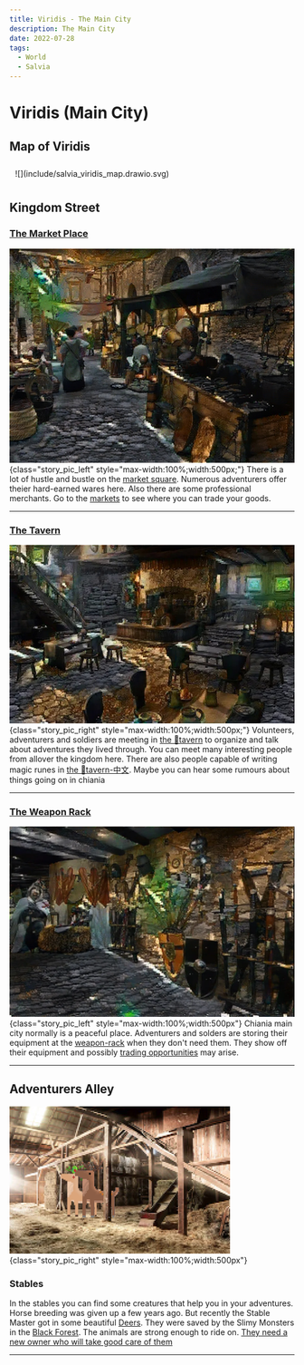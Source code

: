 ```yaml
---
title: Viridis - The Main City
description: The Main City
date: 2022-07-28
tags:
  - World
  - Salvia
---
```


# Viridis (Main City)

## Map of Viridis

<div class="map_background" style="background-image: url(../include/map-background-overgrown-temple.png); background-repeat: no-repeat; background-size: cover;padding:10px;" markdown="1">
![](include/salvia_viridis_map.drawio.svg)
</div>

## Kingdom Street

### [The Market Place](https://discord.com/channels/994949585657143296/997830621831368734)

![](../../include/places/lores/market.jpg){class="story_pic_left" style="max-width:100%;width:500px;"}
There is a lot of hustle and bustle on the [market square](https://discord.com/channels/994949585657143296/997830621831368734). Numerous adventurers offer theier hard-earned wares here. Also there are some professional merchants. Go to the [markets](../../items/20_markets.md) to see where you can trade your goods.

<hr style="clear:both;"/>

### [The Tavern](https://discord.com/channels/994949585657143296/995483089881026631)

![](../../include/places/lores/medieval-tavern.png){class="story_pic_right" style="max-width:100%;width:500px;"}
Volunteers, adventurers and soldiers are meeting in [the 🍺tavern](https://discord.com/channels/994949585657143296/995483089881026631) to organize and talk about adventures they lived through. You can meet many interesting people from allover the kingdom here. There are also people capable of writing magic runes in [the 🍺tavern-中文](https://discord.com/channels/994949585657143296/997649414787182662). Maybe you can hear some rumours about things going on in chiania 

<hr style="clear:both;"/>

### [The Weapon Rack](https://discord.com/channels/994949585657143296/995497833216102440)

![](../../include/places/lores/weapon-chamber.png){class="story_pic_left" style="max-width:100%;width:500px"}
Chiania main city normally is a peaceful place. Adventurers and solders are storing their equipment at the [weapon-rack](https://discord.com/channels/994949585657143296/995497833216102440) when they don't need them. They show off their equipment and possibly [trading opportunities](../../items/20_markets.md) may arise.

<hr style="clear:both;"/>

## Adventurers Alley


![](../../include/places/lores/stable-deers.png){class="story_pic_right" style="max-width:100%;width:500px"}

### Stables

In the stables you can find some creatures that help you in your adventures. Horse breeding was given up a few years ago. But recently the Stable Master got in some beautiful [Deers](https://dexie.space/offers/col1w0h8kkkh37sfvmhqgd4rac0m0llw4mwl69n53033h94fezjp6jaq4pcd3g/xch). They were saved by the Slimy Monsters in the [Black Forest](02_nigreos_black_forest.md). The animals are strong enough to ride on. [They need a new owner who will take good care of them](https://dexie.space/offers/col1w0h8kkkh37sfvmhqgd4rac0m0llw4mwl69n53033h94fezjp6jaq4pcd3g/xch)

<hr style="clear:both;"/>
